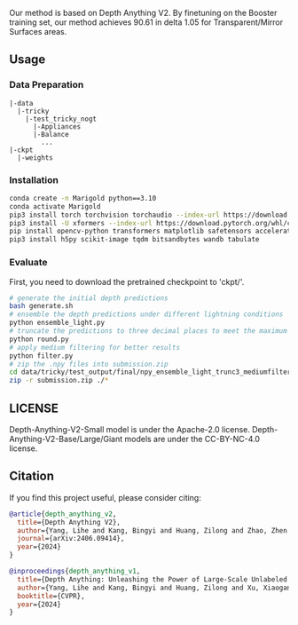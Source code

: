 Our method is based on Depth Anything V2. By finetuning on the Booster training set, our method achieves 90.61 in delta 1.05 for Transparent/Mirror Surfaces areas.


## Usage

### Data Preparation
```
|-data
  |-tricky
    |-test_tricky_nogt
      |-Appliances
      |-Balance
        ...
|-ckpt
  |-weights
```

### Installation

```bash
conda create -n Marigold python==3.10
conda activate Marigold
pip3 install torch torchvision torchaudio --index-url https://download.pytorch.org/whl/cu118
pip3 install -U xformers --index-url https://download.pytorch.org/whl/cu118
pip install opencv-python transformers matplotlib safetensors accelerate tensorboard datasets scipy einops pytorch_lightning omegaconf diffusers peft
pip3 install h5py scikit-image tqdm bitsandbytes wandb tabulate
```

### Evaluate
First, you need to download the pretrained checkpoint to 'ckpt/'.

```bash
# generate the initial depth predictions
bash generate.sh
# ensemble the depth predictions under different lightning conditions
python ensemble_light.py
# truncate the predictions to three decimal places to meet the maximum submission size on Codalab
python round.py
# apply medium filtering for better results
python filter.py
# zip the .npy files into submission.zip
cd data/tricky/test_output/final/npy_ensemble_light_trunc3_mediumfilter_5
zip -r submission.zip ./*
```


## LICENSE

Depth-Anything-V2-Small model is under the Apache-2.0 license. Depth-Anything-V2-Base/Large/Giant models are under the CC-BY-NC-4.0 license.


## Citation

If you find this project useful, please consider citing:

```bibtex
@article{depth_anything_v2,
  title={Depth Anything V2},
  author={Yang, Lihe and Kang, Bingyi and Huang, Zilong and Zhao, Zhen and Xu, Xiaogang and Feng, Jiashi and Zhao, Hengshuang},
  journal={arXiv:2406.09414},
  year={2024}
}

@inproceedings{depth_anything_v1,
  title={Depth Anything: Unleashing the Power of Large-Scale Unlabeled Data}, 
  author={Yang, Lihe and Kang, Bingyi and Huang, Zilong and Xu, Xiaogang and Feng, Jiashi and Zhao, Hengshuang},
  booktitle={CVPR},
  year={2024}
}
```